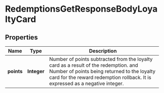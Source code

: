 

# RedemptionsGetResponseBodyLoyaltyCard


## Properties

| Name | Type | Description |
|------------ | ------------- | ------------- |
|**points** | **Integer** | Number of points subtracted from the loyalty card as a result of the redemption. and Number of points being returned to the loyalty card for the reward redemption rollback. It is expressed as a negative integer. |



